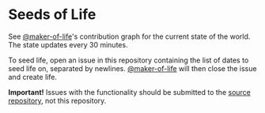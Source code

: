 # Seeds of Life

See [@maker-of-life](https://github.com/maker-of-life)'s contribution graph for the current state of the world. The state updates every 30 minutes.

To seed life, open an issue in this repository containing the list of dates to seed life on, separated by newlines. [@maker-of-life](https://github.com/maker-of-life) will then close the issue and create life.

**Important!** Issues with the functionality should be submitted to the [source repository](https://github.com/erbridge/life-maker), not this repository.
